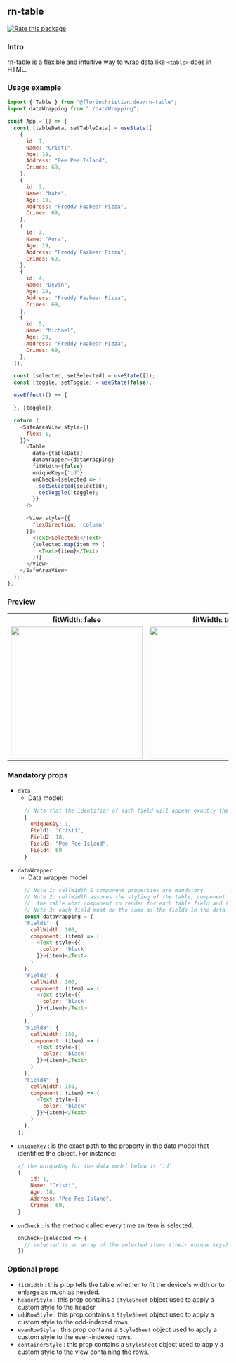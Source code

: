 ## rn-table

[![Rate this package](https://badges.openbase.com/js/rating/@florinchristian.dev/rn-table.svg?token=sEPLuDIrp2j/K0X9sT+TKmf/FPQ4E4VjneE+GNhs8bg=)](https://openbase.com/js/@florinchristian.dev/rn-table?utm_source=embedded&amp;utm_medium=badge&amp;utm_campaign=rate-badge)

### Intro
rn-table is a flexible and intuitive way to wrap data like `<table>` does in HTML.

### Usage example

```js
import { Table } from "@florinchristian.dev/rn-table";
import dataWrapping from "./dataWrapping";

const App = () => {
  const [tableData, setTableData] = useState([
    {
      id: 1,
      Name: "Cristi",
      Age: 18,
      Address: "Pee Pee Island",
      Crimes: 69,
    },
    {
      id: 2,
      Name: "Kate",
      Age: 19,
      Address: "Freddy Fazbear Pizza",
      Crimes: 69,
    },
    {
      id: 3,
      Name: "Aura",
      Age: 19,
      Address: "Freddy Fazbear Pizza",
      Crimes: 69,
    },
    {
      id: 4,
      Name: "Devin",
      Age: 19,
      Address: "Freddy Fazbear Pizza",
      Crimes: 69,
    },
    {
      id: 5,
      Name: "Michael",
      Age: 19,
      Address: "Freddy Fazbear Pizza",
      Crimes: 69,
    },
  ]);

  const [selected, setSelected] = useState([]);
  const [toggle, setToggle] = useState(false);

  useEffect(() => {

  }, [toggle]);

  return (
    <SafeAreaView style={{
      flex: 1,
    }}>
      <Table
        data={tableData}
        dataWrapper={dataWrapping}
        fitWidth={false}
        uniqueKey={'id'}
        onCheck={selected => {
          setSelected(selected);
          setToggle(!toggle);
        }}
      />

      <View style={{
        flexDirection: 'column'
      }}>
        <Text>Selected:</Text>
        {selected.map(item => (
          <Text>{item}</Text>
        ))}
      </View>
    </SafeAreaView>
  );
};
```

### Preview

<table cellpadding="0">
  <tr style="padding: 0">
    <tr>
      <th>fitWidth: false</th>
      <th>fitWidth: true</th>
     </tr>
    <td valign="top"><img src="https://github.com/florinchristian/rn-table/blob/master/preview-1.gif" width="300"></td>
    <td valign="top"><img src="https://github.com/florinchristian/rn-table/blob/master/preview-2.png" width="300"></td>
  </tr>
</table>

### Mandatory props
- `data`
  - Data model:
  ```js
    // Note that the identifier of each field will appear exactly the same in the table header
    {
      uniqueKey: 1,
      Field1: "Cristi",
      Field2: 18,
      Field3: "Pee Pee Island",
      Field4: 69
    }
  ```
- `dataWrapper`
  - Data wrapper model:
  ```js
    // Note 1: cellWidth & component properties are mandatory
    // Note 2: cellWidth assures the styling of the table; component tells
    //  the table what component to render for each table field and its data
    // Note 3: each field must be the same as the fields in the data model
    const dataWrapping = {
    "Field1": {
      cellWidth: 100,
      component: (item) => (
        <Text style={{
          color: 'black'
        }}>{item}</Text>
      )
    },
    "Field2": {
      cellWidth: 100,
      component: (item) => (
        <Text style={{
          color: 'black'
        }}>{item}</Text>
      )
    },
    "Field3": {
      cellWidth: 150,
      component: (item) => (
        <Text style={{
          color: 'black'
        }}>{item}</Text>
      )
    },
    "Field4": {
      cellWidth: 150,
      component: (item) => (
        <Text style={{
          color: 'black'
        }}>{item}</Text>
      )
    },
  };
  ```
- `uniqueKey` : is the exact path to the property in the data model that identifies the object.
  For instance:
  ```js
  // the uniqueKey for the data model below is 'id'
  {
      id: 1,
      Name: "Cristi",
      Age: 18,
      Address: "Pee Pee Island",
      Crimes: 69,
  }
  ```
- `onCheck` : is the method called every time an item is selected.
  ```js
  onCheck={selected => {
    // selected is an array of the selected items (their unique keys)
  }}
  ```
  
### Optional props
- `fitWidth` : this prop tells the table whether to fit the device's width or to enlarge as much as needed.
- `headerStyle` : this prop contains a `StyleSheet` object used to apply a custom style to the header.
- `oddRowStyle` : this prop contains a `StyleSheet` object used to apply a custom style to the odd-indexed rows.
- `evenRowStyle` : this prop contains a `StyleSheet` object used to apply a custom style to the even-indexed rows.
- `containerStyle` : this prop contains a `StyleSheet` object used to apply a custom style to the view containing the rows.
